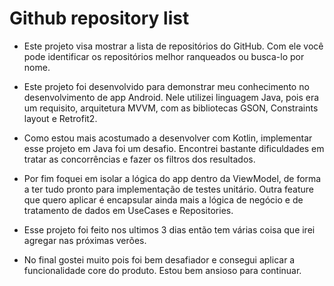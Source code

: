 # Github repository list

- Este projeto visa mostrar a lista de repositórios do GitHub. Com ele você pode identificar os repositórios melhor ranqueados ou busca-lo por nome. 

- Este projeto foi desenvolvido para demonstrar meu conhecimento no desenvolvimento de app Android. Nele utilizei linguagem Java, pois era um requisito, arquitetura MVVM, com as bibliotecas GSON, Constraints layout e Retrofit2.

- Como estou mais acostumado a desenvolver com Kotlin, implementar esse projeto em Java foi um desafio. Encontrei bastante dificuldades em tratar as concorrências e fazer os filtros dos resultados. 

- Por fim foquei em isolar a lógica do app dentro da ViewModel, de forma a ter tudo pronto para implementação de testes unitário. Outra feature que quero aplicar é encapsular ainda mais a lógica de negócio e de tratamento de dados em UseCases e Repositories.

- Esse projeto foi feito nos ultimos 3 dias então tem várias coisa que irei agregar nas próximas verões.

- No final gostei muito pois foi bem desafiador e consegui aplicar a funcionalidade core do produto. Estou bem ansioso para continuar.
